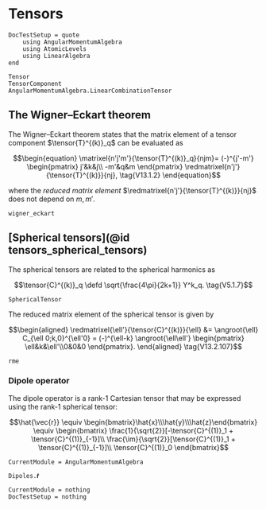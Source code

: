 # Tensors

```@meta
DocTestSetup = quote
    using AngularMomentumAlgebra
    using AtomicLevels
    using LinearAlgebra
end
```

```@docs
Tensor
TensorComponent
AngularMomentumAlgebra.LinearCombinationTensor
```

## The Wigner–Eckart theorem

The Wigner–Eckart theorem states that the matrix element of a tensor
component $\tensor{T}^{(k)}_q$ can be evaluated as

$$\begin{equation}
\matrixel{n'j'm'}{\tensor{T}^{(k)}_q}{njm}=
(-)^{j'-m'}
\begin{pmatrix}
j'&k&j\\
-m'&q&m
\end{pmatrix}
\redmatrixel{n'j'}{\tensor{T}^{(k)}}{nj},
\tag{V13.1.2}
\end{equation}$$

where the _reduced matrix element_
$\redmatrixel{n'j'}{\tensor{T}^{(k)}}{nj}$ does not depend on
$m,m'$.

```@docs
wigner_eckart
```

## [Spherical tensors](@id tensors_spherical_tensors)

The spherical tensors are related to the spherical harmonics as

```math
\tensor{C}^{(k)}_q \defd
\sqrt{\frac{4\pi}{2k+1}}
Y^k_q.
\tag{V5.1.7}
```

```@docs
SphericalTensor
```

The reduced matrix element of the spherical tensor is given by

```math
\begin{aligned}
\redmatrixel{\ell'}{\tensor{C}^{(k)}}{\ell}
&=
\angroot{\ell}
C_{\ell 0;k,0}^{\ell'0} =
(-)^{\ell-k}
\angroot{\ell\ell'}
\begin{pmatrix}
\ell&k&\ell'\\0&0&0
\end{pmatrix}.
\end{aligned}
\tag{V13.2.107}
```

```@docs
rme
```

### Dipole operator

The dipole operator is a rank-1 Cartesian tensor that may be expressed
using the rank-1 spherical tensor:

```math
\hat{\vec{r}} \equiv
\begin{bmatrix}\hat{x}\\\hat{y}\\\hat{z}\end{bmatrix}
\equiv
\begin{bmatrix}
\frac{1}{\sqrt{2}}[-\tensor{C}^{(1)}_1 + \tensor{C}^{(1)}_{-1}]\\
\frac{\im}{\sqrt{2}}[\tensor{C}^{(1)}_1 + \tensor{C}^{(1)}_{-1}]\\
\tensor{C}^{(1)}_0
\end{bmatrix}
```

```@meta
CurrentModule = AngularMomentumAlgebra
```

```@docs
Dipoles.𝐫̂
```

```@meta
CurrentModule = nothing
DocTestSetup = nothing
```
